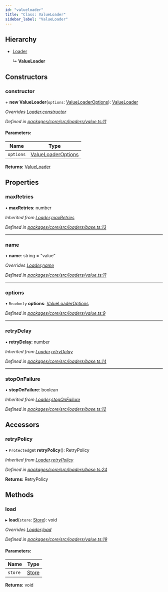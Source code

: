 ```yaml
---
id: "valueloader"
title: "Class: ValueLoader"
sidebar_label: "ValueLoader"
---
```


## Hierarchy

- [Loader](loader.md)

  ↳ **ValueLoader**

## Constructors

### constructor

\+ **new ValueLoader**(`options`: [ValueLoaderOptions](../interfaces/valueloaderoptions.md)): [ValueLoader](valueloader.md)

_Overrides [Loader](loader.md).[constructor](loader.md#constructor)_

_Defined in [packages/core/src/loaders/value.ts:11](https://github.com/willsoto/node-konfig/blob/b999a55/packages/core/src/loaders/value.ts#L11)_

#### Parameters:

| Name      | Type                                                      |
| --------- | --------------------------------------------------------- |
| `options` | [ValueLoaderOptions](../interfaces/valueloaderoptions.md) |

**Returns:** [ValueLoader](valueloader.md)

## Properties

### maxRetries

• **maxRetries**: number

_Inherited from [Loader](loader.md).[maxRetries](loader.md#maxretries)_

_Defined in [packages/core/src/loaders/base.ts:13](https://github.com/willsoto/node-konfig/blob/b999a55/packages/core/src/loaders/base.ts#L13)_

---

### name

• **name**: string = "value"

_Overrides [Loader](loader.md).[name](loader.md#name)_

_Defined in [packages/core/src/loaders/value.ts:11](https://github.com/willsoto/node-konfig/blob/b999a55/packages/core/src/loaders/value.ts#L11)_

---

### options

• `Readonly` **options**: [ValueLoaderOptions](../interfaces/valueloaderoptions.md)

_Defined in [packages/core/src/loaders/value.ts:9](https://github.com/willsoto/node-konfig/blob/b999a55/packages/core/src/loaders/value.ts#L9)_

---

### retryDelay

• **retryDelay**: number

_Inherited from [Loader](loader.md).[retryDelay](loader.md#retrydelay)_

_Defined in [packages/core/src/loaders/base.ts:14](https://github.com/willsoto/node-konfig/blob/b999a55/packages/core/src/loaders/base.ts#L14)_

---

### stopOnFailure

• **stopOnFailure**: boolean

_Inherited from [Loader](loader.md).[stopOnFailure](loader.md#stoponfailure)_

_Defined in [packages/core/src/loaders/base.ts:12](https://github.com/willsoto/node-konfig/blob/b999a55/packages/core/src/loaders/base.ts#L12)_

## Accessors

### retryPolicy

• `Protected`get **retryPolicy**(): RetryPolicy

_Inherited from [Loader](loader.md).[retryPolicy](loader.md#retrypolicy)_

_Defined in [packages/core/src/loaders/base.ts:24](https://github.com/willsoto/node-konfig/blob/b999a55/packages/core/src/loaders/base.ts#L24)_

**Returns:** RetryPolicy

## Methods

### load

▸ **load**(`store`: [Store](store.md)): void

_Overrides [Loader](loader.md).[load](loader.md#load)_

_Defined in [packages/core/src/loaders/value.ts:19](https://github.com/willsoto/node-konfig/blob/b999a55/packages/core/src/loaders/value.ts#L19)_

#### Parameters:

| Name    | Type              |
| ------- | ----------------- |
| `store` | [Store](store.md) |

**Returns:** void
